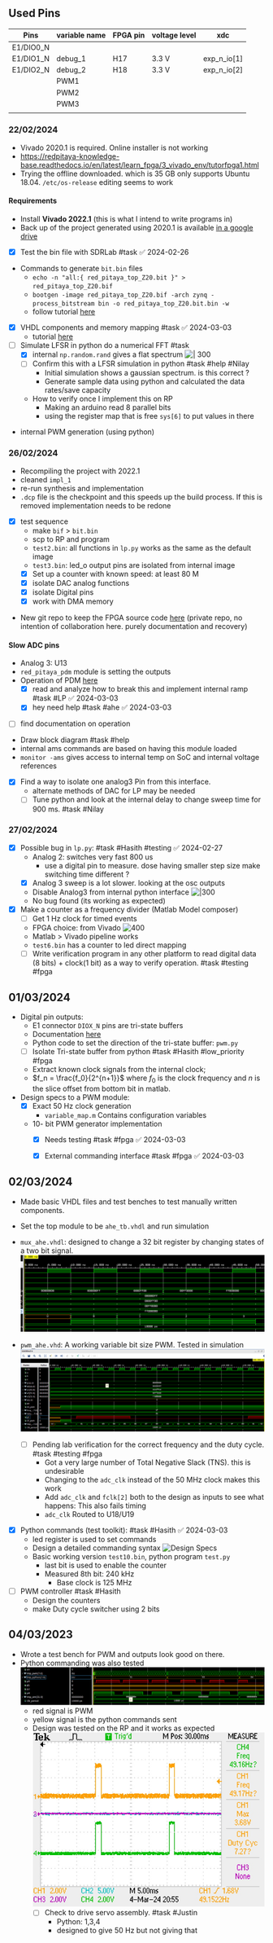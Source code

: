 
## Used Pins

| Pins      | variable name | FPGA pin | voltage level | xdc         |
| --------- | ------------- | -------- | ------------- | ----------- |
| E1/DIO0_N |               |          |               |             |
| E1/DIO1_N | debug_1       | H17      | 3.3 V         | exp_n_io[1] |
| E1/DIO2_N | debug_2       | H18      | 3.3 V         | exp_n_io[2] |
|           | PWM1          |          |               |             |
|           | PWM2          |          |               |             |
|           | PWM3          |          |               |             |
|           |               |          |               |             |

### 22/02/2024
- Vivado 2020.1 is required. Online installer is not working 
- https://redpitaya-knowledge-base.readthedocs.io/en/latest/learn_fpga/3_vivado_env/tutorfpga1.html
- Trying the offline downloaded. which is 35 GB only supports Ubuntu 18.04. `/etc/os-release` editing seems to work 

#### Requirements

- Install **Vivado 2022.1** (this is what I intend to write programs in)
- Back up of the project generated using 2020.1 is available [in a google drive](https://drive.google.com/drive/folders/1FoSDH7iXBIBz88JlJWhi1wxN-frt9Btz?usp=drive_link)
- [x] Test the bin file with SDRLab #task ✅ 2024-02-26
- Commands to generate `bit.bin` files
	- `echo -n "all:{ red_pitaya_top_Z20.bit }" >  red_pitaya_top_Z20.bif`
	- `bootgen -image red_pitaya_top_Z20.bif -arch zynq -process_bitstream bin -o red_pitaya_top_Z20.bit.bin -w`
	- follow tutorial [here](https://redpitaya-knowledge-base.readthedocs.io/en/latest/learn_fpga/3_vivado_env/tutorfpga2.html)
- [x] VHDL components and memory mapping #task ✅ 2024-03-03
	- tutorial [here](https://redpitaya-knowledge-base.readthedocs.io/en/latest/learn_fpga/4_lessons/LedCounter.html)
- [ ] Simulate LFSR in python do a numerical FFT #task
	- [x] internal `np.random.rand` gives a flat spectrum
		![| 300](res/Pasted%20image%2020240226220230.png)
	- [ ] Confirm this with a LFSR simulation in python #task #help #Nilay
		- Initial simulation shows a gaussian spectrum. is this correct ?
		- Generate sample data using python and calculated the data rates/save capacity
	- How to verify once I implement this on RP
		- Making an arduino read 8 parallel bits
		- using the register map that is free `sys[6]` to put values in there
- internal PWM generation (using python)

### 26/02/2024

- Recompiling the project with 2022.1
- cleaned `impl_1`
- re-run synthesis and implementation
- `.dcp` file is the checkpoint and this speeds up the build process. If this is removed implementation needs to be redone
- [x] test sequence
	- make `bif` > `bit.bin` 
	- scp to RP and program 
	- `test2.bin`: all functions in `lp.py` works as the same as the default image
	- `test3.bin`: led_o output pins are isolated from internal image
	- [x] Set up a counter with known speed:  at least 80 M
	- [x] isolate DAC analog functions
	- [x] isolate Digital pins
	- [x] work with DMA memory
- New git repo to keep the FPGA source code [here](https://github.com/hasithperera/Rocksat-FPGA/) (private repo, no intention of collaboration here. purely documentation and recovery)
#### Slow ADC pins

- Analog 3: U13 
- `red_pitaya_pdm` module is setting the outputs
- Operation of PDM [here](https://www.koheron.com/blog/2016/09/27/pulse-density-modulation.html)
	- [x] read and analyze how to break this and implement internal ramp #task #LP ✅ 2024-03-03
	- [x] hey need help #task #ahe ✅ 2024-03-03
- [ ] find documentation on operation 
-  Draw block diagram #task #help 
- internal ams commands are based on having this module loaded
- `monitor -ams` gives access to internal temp on SoC and internal voltage references 
- [x] Find a way to isolate one analog3 Pin from this interface.
	- alternate methods of DAC for LP may be needed
	- [ ] Tune python and look at the internal delay to change sweep time for 900 ms. #task #Nilay
### 27/02/2024

 - [x] Possible bug in `lp.py`: #task #Hasith  #testing ✅ 2024-02-27
	 - Analog 2: switches very fast 800 us
		 - use a digital pin to measure. dose having smaller step size make switching time different ?
	 - [x] Analog 3 sweep is a lot slower. looking at the osc outputs
	- Disable Analog3 from internal python interface
		![|300](res/F0000TEK.jpg)
	- No bug found (its working as expected)
- [x] Make a counter as a frequency divider (Matlab Model composer)
	- [ ] Get 1 Hz clock for timed events
	- FPGA choice: from Vivado
	![400](res/Pasted%20image%2020240227202224.png)
	- Matlab > Vivado pipeline works
	- `test6.bin` has a counter to led direct mapping
	- [ ] Write verification program in any other platform to read digital data (8 bits) + clock(1 bit) as a way to verify operation. #task #testing #fpga
	
## 01/03/2024

- Digital pin outputs:
	- E1 connector `DIOX_N` pins are tri-state buffers
	- Documentation [here](https://docs.xilinx.com/r/2022.1-English/ug1353-versal-architecture-ai-libraries/IOBUF)
	- Python code to set the direction of the tri-state buffer: `pwm.py`
	- [ ] Isolate Tri-state buffer from python #task #Hasith #low_priority #fpga 
	- Extract known clock signals from the internal clock;
	- $f_n = \frac{f_0}{2^{n+1}}$ where $f_0$ is the clock frequency and $n$ is the slice offset from bottom bit in matlab.
- Design specs to a PWM module:
	- [x] Exact 50 Hz clock generation
		- `variable_map.m` Contains configuration variables
	- 10- bit PWM generator implementation
		- [x] Needs testing #task #fpga ✅ 2024-03-03
		- [x] External commanding interface #task #fpga ✅ 2024-03-03


## 02/03/2024

- Made basic VHDL files and test benches to test manually written components.
- Set the top module to be `ahe_tb.vhdl` and run simulation
- `mux_ahe.vhdl`:  designed to change a 32 bit register by changing states of a two bit signal.
	![300](../res/Pasted%20image%2020240303125806.png)

 - `pwm_ahe.vhd`: A working variable bit size PWM. Tested in simulation
	 ![300](../res/Pasted%20image%2020240303141931.png)
	 - [ ] Pending lab verification for the correct frequency and the duty cycle. #task #testing #fpga
		 - Got a very large number of Total Negative Slack (TNS). this is undesirable
		 -  Changing to the `adc_clk` instead of the 50 MHz clock makes this work
		 - Add `adc_clk` and `fclk[2]` both to the design as inputs to see what happens: This also fails timing 
		 - `adc_clk` Routed to U18/U19 
 - [x] Python commands (test toolkit): #task #Hasith ✅ 2024-03-03
	 - led register is used to set commands
	 - Design a detailed commanding syntax 
		 ![Design Specs](../General/Design%20Specs.md##Payload%20Testing%20Requirements)
	 - Basic working version `test10.bin`, python program `test.py`
		 - last bit is used to enable the counter
		 - Measured 8th bit: 240 kHz
			 - Base clock is 125 MHz
- [ ] PWM controller #task #Hasith 
	- Design the counters 
	- make Duty cycle switcher using 2 bits 
## 04/03/2023

- Wrote a test bench for PWM and outputs look good on there.
- Python commanding was also tested 
	![](../res/Pasted%20image%2020240304234328.png)
	- red signal is PWM
	- yellow signal is the python commands sent
	- Design was tested on the RP and it works as expected 
		![300](../res/TEK0000.jpg)
		- [ ] Check to drive servo assembly. #task #Justin 
			- Python: 1,3,4
			- designed to give 50 Hz but not giving that